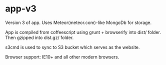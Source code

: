 app-v3
======

Version 3 of app. Uses Meteor(meteor.com)-like MongoDb for storage.

App is compiled from coffeescript using grunt + browserify into dist/ folder. Then gzipped into dist.gz/ folder.

s3cmd is used to sync to S3 bucket which serves as the website.

Browser support: IE10+ and all other modern browsers.
